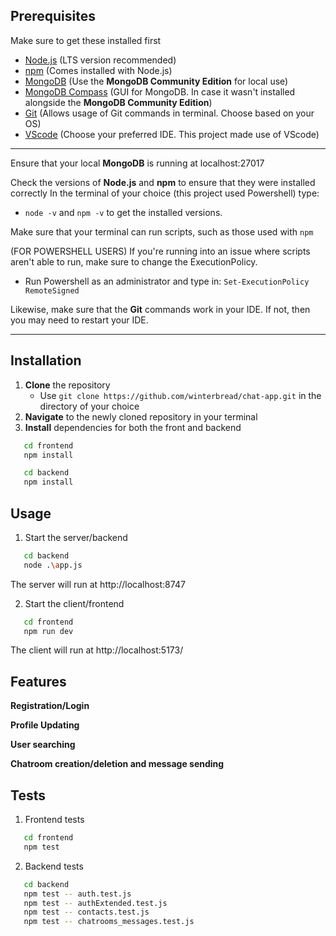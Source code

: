 ## Prerequisites
Make sure to get these installed first

- [Node.js](https://nodejs.org/en) (LTS version recommended)
- [npm](https://www.npmjs.com/) (Comes installed with Node.js)
- [MongoDB](https://www.mongodb.com/try/download/community) (Use the **MongoDB Community Edition** for local use)
- [MongoDB Compass](https://www.mongodb.com/products/tools/compass) (GUI for MongoDB. In case it wasn't installed alongside the **MongoDB Community Edition**)
- [Git](https://git-scm.com/downloads) (Allows usage of Git commands in terminal. Choose based on your OS)
- [VScode](https://code.visualstudio.com/download) (Choose your preferred IDE. This project made use of VScode)

-------------------------------
Ensure that your local **MongoDB** is running at localhost:27017

Check the versions of **Node.js** and **npm** to ensure that they were installed correctly
In the terminal of your choice (this project used Powershell) type:
 - `node -v` and `npm -v` to get the installed versions.

Make sure that your terminal can run scripts, such as those used with `npm`

(FOR POWERSHELL USERS) If you're running into an issue where scripts aren't able to run, make sure to change the ExecutionPolicy.
- Run Powershell as an administrator and type in: `Set-ExecutionPolicy RemoteSigned`
  
Likewise, make sure that the **Git** commands work in your IDE. If not, then you may need to restart your IDE.

-------------------------------

## Installation

1. **Clone** the repository
   - Use `git clone https://github.com/winterbread/chat-app.git` in the directory of your choice
2. **Navigate** to the newly cloned repository in your terminal
3. **Install** dependencies for both the front and backend

```bash
   cd frontend
   npm install
```
```bash
   cd backend
   npm install
```

## Usage

1. Start the server/backend
```bash
   cd backend
   node .\app.js
```
The server will run at http://localhost:8747

2. Start the client/frontend
```bash
   cd frontend
   npm run dev
```
The client will run at http://localhost:5173/

## Features
**Registration/Login**

**Profile Updating**

**User searching**

**Chatroom creation/deletion and message sending**

## Tests
1. Frontend tests
```bash
   cd frontend
   npm test
```

2. Backend tests
```bash
   cd backend
   npm test -- auth.test.js
   npm test -- authExtended.test.js
   npm test -- contacts.test.js
   npm test -- chatrooms_messages.test.js
```
  
